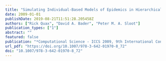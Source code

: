 ```yaml
---
title: "Simulating Individual-Based Models of Epidemics in Hierarchical Networks"
date: 2009-01-01
publishDate: 2019-08-21T11:51:28.205458Z
authors: ["Rick Quax", "David A. Bader", "Peter M. A. Sloot"]
publication_types: ["1"]
abstract: ""
featured: false
publication: "*Computational Science - ICCS 2009, 9th International Conference, Baton Rouge, LA, USA, May 25-27, 2009, Proceedings, Part I*"
url_pdf: "https://doi.org/10.1007/978-3-642-01970-8_72"
doi: "10.1007/978-3-642-01970-8_72"
---
```


